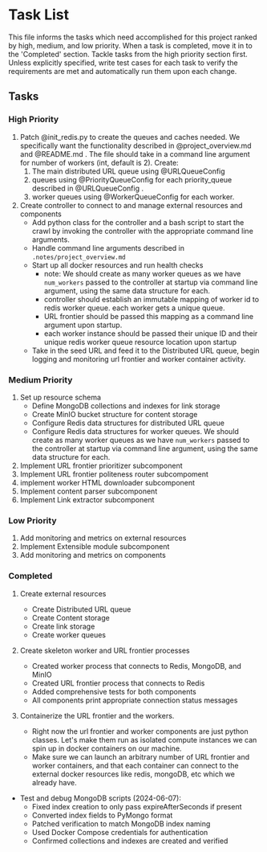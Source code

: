 # Task List

This file informs the tasks which need accomplished for this project ranked by high, medium, and low priority.
When a task is completed, move it in to the 'Completed' section.
Tackle tasks from the high priority section first.
Unless explicitly specified, write test cases for each task to verify the requirements are met and automatically run them upon each change.

## Tasks

### High Priority

1. Patch @init_redis.py to create the queues and caches needed. We specifically want the functionality described in @project_overview.md and @README.md .  The file should take in a command line argument for number of workers (int, default is 2). Create:
    1. The main distributed URL queue using @URLQueueConfig 
    2. queues using @PriorityQueueConfig for each priority_queue described in @URLQueueConfig .
    3. worker queues using @WorkerQueueConfig for each worker. 
2. Create controller to connect to and manage external resources and components
    * Add python class for the controller and a bash script to start the crawl by invoking the controller with the appropriate command line arguments.
    * Handle command line arguments described in `.notes/project_overview.md`
    * Start up all docker resources and run health checks
        * note: We should create as many worker queues as we have `num_workers` passed to the controller at startup via command line argument, using the same data structure for each.
        * controller should establish an immutable mapping of worker id to redis worker queue. each worker gets a unique queue.
        * URL frontier should be passed this mapping as a command line argument upon startup.
        * each worker instance should be passed their unique ID and their unique redis worker queue resource location upon startup
    * Take in the seed URL and feed it to the Distributed URL queue, begin logging and monitoring url frontier and worker container activity.

### Medium Priority

1. Set up resource schema
    * Define MongoDB collections and indexes for link storage
    * Create MinIO bucket structure for content storage
    * Configure Redis data structures for distributed URL queue
    * Configure Redis data structures for worker queues. We should create as many worker queues as we have `num_workers` passed to the controller at startup via command line argument, using the same data structure for each.
2. Implement URL frontier prioritizer subcomponent
3. Implement URL frontier politeness router subcompoment
4. implement worker HTML downloader subcomponent
5. Implement content parser subcomponent
6. Implement Link extractor subcomponent

### Low Priority

1. Add monitoring and metrics on external resources
2. Implement Extensible module subcomponent
3. Add monitoring and metrics on components

### Completed

1. Create external resources
    * Create Distributed URL queue
    * Create Content storage
    * Create link storage
    * Create worker queues

2. Create skeleton worker and URL frontier processes
    * Created worker process that connects to Redis, MongoDB, and MinIO
    * Created URL frontier process that connects to Redis
    * Added comprehensive tests for both components
    * All components print appropriate connection status messages

3. Containerize the URL frontier and the workers.
    * Right now the url frontier and worker components are just python classes. Let's make them run as isolated compute instances we can spin up in docker containers on our machine.
    * Make sure we can launch an arbitrary number of URL frontier and worker containers, and that each container can connect to the external docker resources like redis, mongoDB, etc which we already have.

- Test and debug MongoDB scripts (2024-06-07):
    - Fixed index creation to only pass expireAfterSeconds if present
    - Converted index fields to PyMongo format
    - Patched verification to match MongoDB index naming
    - Used Docker Compose credentials for authentication
    - Confirmed collections and indexes are created and verified